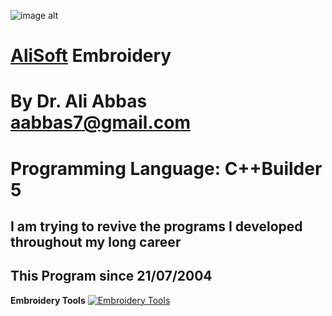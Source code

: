 ![image alt](https://github.com/aabbas77-web/AliSoft/blob/main/AliSoft128Transparent.png)
# [AliSoft](https://hodhods.com) Embroidery
# By Dr. Ali Abbas aabbas7@gmail.com
# Programming Language: C++Builder 5
## I am trying to revive the programs I developed throughout my long career
## This Program since 21/07/2004

**Embroidery Tools**
[![Embroidery Tools](https://github.com/aabbas77-web/QuiltViewer/releases/download/FirstRelease/QuiltViewerVideo.png)](https://www.youtube.com/watch?v=3Q72KdTCHJQ)

